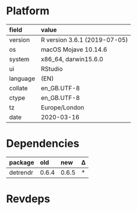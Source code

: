 # Platform

|field    |value                        |
|:--------|:----------------------------|
|version  |R version 3.6.1 (2019-07-05) |
|os       |macOS Mojave 10.14.6         |
|system   |x86_64, darwin15.6.0         |
|ui       |RStudio                      |
|language |(EN)                         |
|collate  |en_GB.UTF-8                  |
|ctype    |en_GB.UTF-8                  |
|tz       |Europe/London                |
|date     |2020-03-16                   |

# Dependencies

|package  |old   |new   |Δ  |
|:--------|:-----|:-----|:--|
|detrendr |0.6.4 |0.6.5 |*  |

# Revdeps

